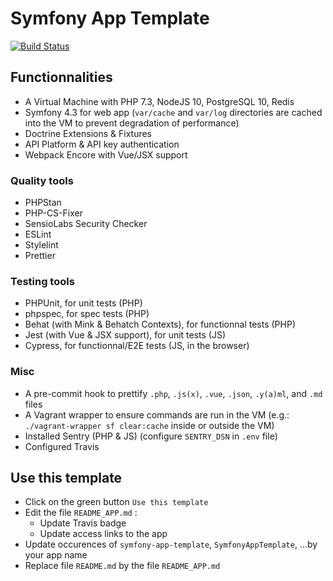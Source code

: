 # Symfony App Template

[![Build Status](https://travis-ci.com/Kocal/symfony-app-template.svg?branch=master)](https://travis-ci.com/Kocal/symfony-app-template)

## Functionnalities

- A Virtual Machine with PHP 7.3, NodeJS 10, PostgreSQL 10, Redis
- Symfony 4.3 for web app (`var/cache` and `var/log` directories are cached into the VM to prevent degradation of performance)
- Doctrine Extensions & Fixtures
- API Platform & API key authentication
- Webpack Encore with Vue/JSX support

### Quality tools

- PHPStan
- PHP-CS-Fixer
- SensioLabs Security Checker
- ESLint
- Stylelint
- Prettier

### Testing tools

- PHPUnit, for unit tests (PHP)
- phpspec, for spec tests (PHP)
- Behat (with Mink & Behatch Contexts), for functionnal tests (PHP)
- Jest (with Vue & JSX support), for unit tests (JS)
- Cypress, for functionnal/E2E tests (JS, in the browser)

### Misc

- A pre-commit hook to prettify `.php`, `.js(x)`, `.vue`, `.json`, `.y(a)ml`, and `.md` files
- A Vagrant wrapper to ensure commands are run in the VM (e.g.: `./vagrant-wrapper sf clear:cache` inside or outside the VM)
- Installed Sentry (PHP & JS) (configure `SENTRY_DSN` in `.env` file)
- Configured Travis

## Use this template

- Click on the green button `Use this template`
- Edit the file `README_APP.md` :
  - Update Travis badge
  - Update access links to the app
- Update occurences of `symfony-app-template`, `SymfonyAppTemplate`, ...by your app name
- Replace file `README.md` by the file `README_APP.md`
